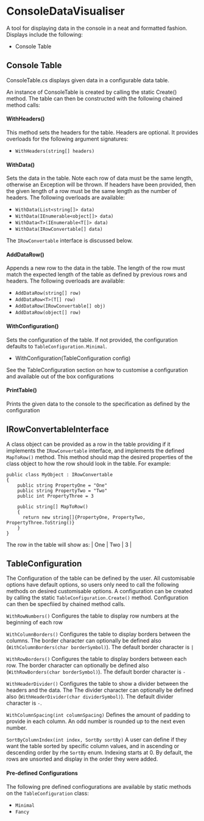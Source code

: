 # ConsoleDataVisualiser

A tool for displaying data in the console in a neat and formatted fashion. Displays include the following:
- Console Table

## Console Table
ConsoleTable.cs displays given data in a configurable data table.

An instance of ConsoleTable is created by calling the static Create() method. The table can then be constructed with the following chained method calls:

#### WithHeaders()
This method sets the headers for the table. Headers are optional. It provides overloads for the following argument signatures:
- `WithHeaders(string[] headers)`

#### WithData()
Sets the data in the table. Note each row of data must be the same length, otherwise an Exception will be thrown. If headers have been provided, then the given length of a row must be the same length as the number of headers. The following overloads are available:
- `WithData(List<string[]> data)`
- `WithData(IEnumerable<object[]> data)`
- `WithData<T>(IEnumerable<T[]> data)`
- `WithData(IRowConvertable[] data)`
  
The `IRowConvertable` interface is discussed below.
  
#### AddDataRow()
Appends a new row to the data in the table. The length of the row must match the expected length of the table as defined by previous rows and headers. The following overloads are available:
- `AddDataRow(string[] row)`
- `AddDataRow<T>(T[] row)`
- `AddDataRow(IRowConvertable[] obj)`
- `AddDataRow(object[] row)`

#### WithConfiguration()
Sets the configuration of the table. If not provided, the configuration defaults to `TableConfiguration.Minimal`. 
- WithConfiguration(TableConfiguration config)

See the TableConfiguration section on how to customise a configuration and available out of the box configurations

#### PrintTable()
Prints the given data to the console to the specification as defined by the configuration

## IRowConvertableInterface
A class object can be provided as a row in the table providing if it implements the `IRowConvertable` interface, and implements the defined `MapToRow()` method. This method should map the desired properties of the class object to how the row should look in the table. For example:

```
public class MyObject : IRowConvertable
{
    public string PropertyOne = "One"
    public string PropertyTwo = "Two"
    public int PropertyThree = 3
    
    public string[] MapToRow()
    {
      return new string[]{PropertyOne, PropertyTwo, PropertyThree.ToString()}
    }
}
```
The row in the table will show as: | One | Two | 3 |


## TableConfiguration
The Configuration of the table can be defined by the user. All customisable options have default options, so users only need to call the following methods on desired customisable options. A configuration can be created by calling the static `TableConfiguration.Create()` method. Configuration can then be specfiied by chained method calls. 

`WithRowNumbers()`
Configures the table to display row numbers at the beginning of each row

`WithColumnBorders()`
Configures the table to display borders between the columns. The border character can optionally be defined also (`WithColumnBorders(char borderSymbol)`). The default border character is `|`

`WithRowBorders()`
Configures the table to display borders between each row. The border character can optionally be defined also (`WithRowBorders(char borderSymbol)`). The default border character is `-`

`WithHeaderDivider()`
Configures the table to show a divider between the headers and the data. The The divider character can optionally be defined also (`WithHeaderDivider(char dividerSymbol)`). The default divider character is `-`.

`WithColumnSpacing(int columnSpacing)`
Defines the amount of padding to provide in each column. An odd number is rounded up to the next even number.

`SortByColumnIndex(int index, SortBy sortBy)`
A user can define if they want the table sorted by specific column values, and in ascending or descending order by rhe `SortBy` enum. Indexing starts at 0. By default, the rows are unsorted and display in the order they were added.

#### Pre-defined Configurations
The following pre defined confiogurations are available by static methods on the `TableConfiguration` class:

- `Minimal`
- `Fancy`

